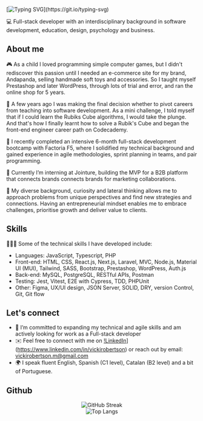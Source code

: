 [![Typing SVG](https://readme-typing-svg.herokuapp.com?font=Fira+Code&pause=1000&color=008A62&width=435&lines=Hi+there%2C+I'm+Vicki+%F0%9F%91%8B;Nice+to+meet+you!)](https://git.io/typing-svg)

💻 Full-stack developer with an interdisciplinary background in software development, education, design, psychology and business.

## About me
🎮 As a child I loved programming simple computer games, but I didn't rediscover this passion until I needed an e-commerce site for my brand, Andapanda, selling handmade soft toys and accessories. So I taught myself Prestashop and later WordPress, through lots of trial and error, and ran the online shop for 5 years.

🧩 A few years ago I was making the final decision whether to pivot careers from teaching into software development. As a mini challenge, I told myself that if I could learn the Rubiks Cube algorithms, I would take the plunge. And that's how I finally learnt how to solve a Rubik's Cube and began the front-end engineer career path on Codecademy.

🚀 I recently completed an intensive 6-month full-stack development bootcamp with Factoria F5, where I solidified my technical background and gained experience in agile methodologies, sprint planning in teams, and pair programming.

💼 Currently I’m interning at Jointure, building the MVP for a B2B platform that connects brands connects brands for marketing collaborations.

🔗 My diverse background, curiosity and lateral thinking allows me to approach problems from unique perspectives and find new strategies and connections. Having an entrepreneurial mindset enables me to embrace challenges, prioritise growth and deliver value to clients.

## Skills
 👩‍💻🧪 Some of the technical skills I have developed include: 

- Languages: JavaScript, Typescript, PHP
- Front-end: HTML, CSS, React.js, Next.js, Laravel, MVC, Node.js, Material UI (MUI), Tailwind, SASS, Bootstrap, Prestashop, WordPress, Auth.js
- Back-end: MySQL, PostgreSQL, RESTful APIs, Postman
- Testing: Jest, Vitest, E2E with Cypress, TDD, PHPUnit
- Other: Figma, UX/UI design, JSON Server, SOLID, DRY, version Control, Git, Git flow

## Let's connect
- 🌱 I’m committed to expanding my technical and agile skills and am actively looking for work as a Full-stack developer
- ✉️ Feel free to connect with me on [!LinkedIn](https://img.shields.io/badge/LinkedIn-Profile-blue?logo=linkedin&style=flat)](https://www.linkedin.com/in/vickirobertson) or reach out by email: vickirobertson.m@gmail.com
- 🌍 I speak fluent English, Spanish (C1 level), Catalan (B2 level) and a bit of Portuguese. 

## Github
<div align="center">

  ![GitHub Streak](https://github-readme-streak-stats.herokuapp.com/?user=vicki-robertson&theme=tokyonight&hide_border=false)
  <br />
  ![Top Langs](https://github-readme-stats.vercel.app/api/top-langs/?username=vicki-robertson&theme=tokyonight&hide_border=false&include_all_commits=true&count_private=false&layout=compact)
  <br />

</div>
